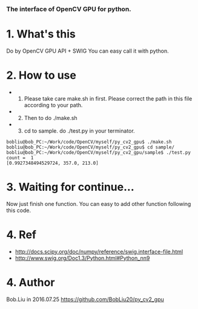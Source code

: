 ### The interface of OpenCV GPU for python. 

# 1. What's this
 Do by OpenCV GPU API + SWIG
 You can easy call it with python.

# 2. How to use
 * 1. Please take care make.sh in first. Please correct the path in this file according to your path.
 * 2. Then to do ./make.sh
 * 3. cd to sample. do ./test.py in your terminator.
```
bobliu@bob_PC:~/Work/code/OpenCV/myself/py_cv2_gpu$ ./make.sh 
bobliu@bob_PC:~/Work/code/OpenCV/myself/py_cv2_gpu$ cd sample/
bobliu@bob_PC:~/Work/code/OpenCV/myself/py_cv2_gpu/sample$ ./test.py 
count =  1
[0.9927348494529724, 357.0, 213.0]
```

# 3. Waiting for continue...
 Now just finish one function. You can easy to add other function following this code.

# 4. Ref
 * http://docs.scipy.org/doc/numpy/reference/swig.interface-file.html
 * http://www.swig.org/Doc1.3/Python.html#Python_nn9

# 4. Author
 Bob.Liu in 2016.07.25
 https://github.com/BobLiu20/py_cv2_gpu
